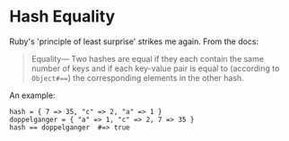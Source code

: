 # Hash Equality

Ruby's 'principle of least surprise' strikes me again. From the docs:

> Equality— Two hashes are equal if they each contain the same number of keys
and if each key-value pair is equal to (according to `Object#==`) the
corresponding elements in the other hash.

An example:

```
hash = { 7 => 35, "c" => 2, "a" => 1 }
doppelganger = { "a" => 1, "c" => 2, 7 => 35 }
hash == doppelganger  #=> true
```
